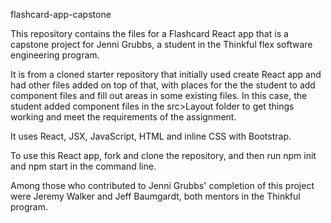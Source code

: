 flashcard-app-capstone

This repository contains the files for a Flashcard React app that is a capstone project for Jenni Grubbs, a student in the Thinkful flex software engineering program.

It is from a cloned starter repository that initially used create React app and had other files added on top of that, with places for the the student to add component files and fill out areas in some existing files. In this case, the student added component files in the src>Layout folder to get things working and meet the requirements of the assignment.

It uses React, JSX, JavaScript, HTML and inline CSS with Bootstrap.

To use this React app, fork and clone the repository, and then run npm init and npm start in the command line.

Among those who contributed to Jenni Grubbs' completion of this project were Jeremy Walker and Jeff Baumgardt, both mentors in the Thinkful program.
